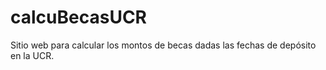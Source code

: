 # calcuBecasUCR
Sitio web para calcular los montos de becas dadas las fechas de depósito en la UCR.
